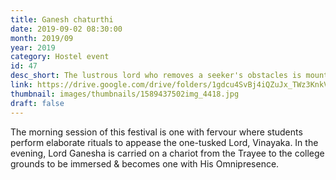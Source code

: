 ```yaml
---
title: Ganesh chaturthi
date: 2019-09-02 08:30:00
month: 2019/09
year: 2019
category: Hostel event
id: 47
desc_short: The lustrous lord who removes a seeker's obstacles is mounted on a chariot and is immersed- a ritual with an esoteric meaning. 
link: https://drive.google.com/drive/folders/1gdcu4SvBj4iQZuJx_TWz3KnkVFZFn-kx
thumbnail: images/thumbnails/1589437502img_4418.jpg
draft: false
---
```


The morning session of this festival is one with fervour where students perform elaborate rituals to appease the one-tusked Lord, Vinayaka. In the evening, Lord Ganesha is carried on a chariot from the Trayee to the college grounds to be immersed & becomes one with His Omnipresence. 